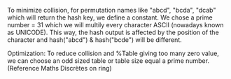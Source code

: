 To minimize collision, for permutation names like "abcd", "bcda", "dcab" which will return the hash key, we define a constant. We chose a prime number = 31 which we will multily every character ASCII (nowadays known as UNICODE). This way, the hash output is affected by the position of the character and hash("abcd") & hash("bcde") will be different.

Optimization:
    To reduce collision and %Table giving too many zero value, we can choose an odd sized table or table size equal a prime number. (Reference Maths Discrètes on ring)

